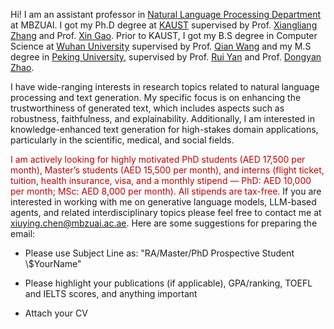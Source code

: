 Hi! I am an assistant professor in <a href="https://mbzuai.ac.ae/research/department/natural-language-processing-department/">Natural Language Processing Department</a> at MBZUAI.
 I got my Ph.D degree  at <a href="https://www.kaust.edu.sa/en">KAUST</a> supervised by Prof. <a href="https://sites.nd.edu/xiangliang-zhang/">Xiangliang Zhang</a> and Prof. <a href="https://www.kaust.edu.sa/en/study/faculty/xin-gao/">Xin Gao</a>. Prior to KAUST, I got my B.S degree in Computer Science at <a href="https://en.whu.edu.cn//">Wuhan University</a> supervised by  Prof. <a href="http://nisplab.whu.edu.cn/">Qian Wang</a>  and my M.S degree in <a href="https://english.pku.edu.cn/">Peking University</a>, supervised by Prof. <a href="http://ai.ruc.edu.cn/english/GSAI_FACULTY/28026f7425324f61991c70d279372d13.htm">Rui Yan</a> and Prof. <a href="https://www.ai.pku.edu.cn/info/1314/1713.htm">Dongyan Zhao</a>.

I have wide-ranging interests in research topics related to natural language processing and text generation. My specific focus is on enhancing the trustworthiness of generated text, which includes aspects such as robustness, faithfulness, and explainability. Additionally, I am interested in knowledge-enhanced text generation for high-stakes domain applications, particularly in the scientific, medical, and social fields.



<span style="color: #c00000;">I am actively looking for highly motivated PhD students (AED 17,500 per month), Master’s students (AED 15,500 per month), and interns (flight ticket, tuition, health insurance, visa, and a monthly stipend — PhD: AED 10,000 per month; MSc: AED 8,000 per month). All stipends are tax-free.</span> 
If you are interested in working with me on generative language models, LLM-based agents, and related interdisciplinary topics please feel free to contact me at xiuying.chen@mbzuai.ac.ae. Here are some suggestions for preparing the email:

- Please use Subject Line as: "RA/Master/PhD Prospective Student \\$YourName"

- Please highlight your publications (if applicable), GPA/ranking, TOEFL and IELTS scores, and anything important

- Attach your CV

